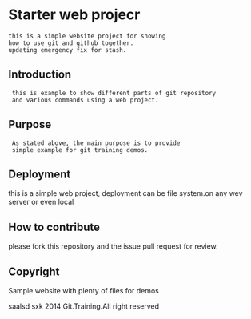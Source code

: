 
# Starter web projecr

    this is a simple website project for showing 
	how to use git and github together.
    updating emergency fix for stash.
## Introduction
     this is example to show different parts of git repository
	 and various commands using a web project.

## Purpose
     As stated above, the main purpose is to provide 
	 simple example for git training demos.

## Deployment
   this is a simple web project, deployment can be 
    file system.on any wev server or even local
   
## How to contribute
   please fork this repository and the issue pull request
   for review.
## Copyright

Sample website with plenty of files for demos

saalsd
sxk
2014 Git.Training.All right reserved
